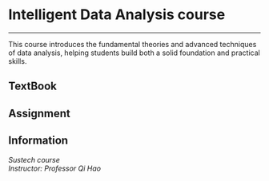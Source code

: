 # Intelligent Data Analysis course 
----

This course introduces the fundamental theories and advanced techniques of data analysis, helping students build both a solid foundation and practical skills.
 
## TextBook


## Assignment


## Information

*Sustech course*  
*Instructor: Professor Qi Hao*
